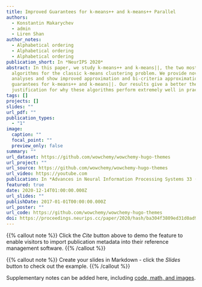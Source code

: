 ```yaml
---
title: Improved Guarantees for k-means++ and k-means++ Parallel
authors:
  - Konstantin Makarychev
  - admin
  - Liren Shan
author_notes:
  - Alphabetical ordering
  - Alphabetical ordering
  - Alphabetical ordering
publication_short: In *NeurIPS 2020*
abstract: In this paper, we study k-means++ and k-means||, the two most popular
  algorithms for the classic k-means clustering problem. We provide novel
  analyses and show improved approximation and bi-criteria approximation
  guarantees for k-means++ and k-means||. Our results give a better theoretical
  justification for why these algorithms perform extremely well in practice.
tags: []
projects: []
slides: ""
url_pdf: ""
publication_types:
  - "1"
image:
  caption: ""
  focal_point: ""
  preview_only: false
summary: ""
url_dataset: https://github.com/wowchemy/wowchemy-hugo-themes
url_project: ""
url_source: https://github.com/wowchemy/wowchemy-hugo-themes
url_video: https://youtube.com
publication: In *Advances in Neural Information Processing Systems 33 (NeurIPS 2020)*
featured: true
date: 2020-12-14T01:00:00.000Z
url_slides: ""
publishDate: 2017-01-01T00:00:00.000Z
url_poster: ""
url_code: https://github.com/wowchemy/wowchemy-hugo-themes
doi: https://proceedings.neurips.cc/paper/2020/hash/ba304f3809ed31d0ad97b5a2b5df2a39-Abstract.html
---
```


{{% callout note %}}
Click the _Cite_ button above to demo the feature to enable visitors to import publication metadata into their reference management software.
{{% /callout %}}

{{% callout note %}}
Create your slides in Markdown - click the _Slides_ button to check out the example.
{{% /callout %}}

Supplementary notes can be added here, including [code, math, and images](https://wowchemy.com/docs/writing-markdown-latex/).
